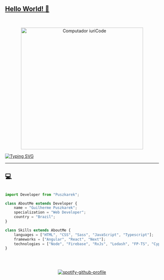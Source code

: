 ## [Hello World! 👋](https://puszkarek.vercel.app/ "Hello World! 👋")

<br/>

<p align="center">

<img src="https://raw.githubusercontent.com/MicaelliMedeiros/micaellimedeiros/master/image/computer-illustration.png" min-width="400px" max-width="400px" width="400px" alt="Computador iuriCode">

</p>

[![Typing SVG](https://readme-typing-svg.herokuapp.com?color=51F7F5&lines=%F0%9F%9A%80+Welcome+to+my+profile)](https://git.io/typing-svg)


------------

##  💻

```js

import Developer from "Puszkarek";

class AboutMe extends Developer {
	name = "Guilherme Puszkarek";
	specialization = "Web Developer";
	country = "Brazil";
}

class Skills extends AboutMe {
	languages = ["HTML", "CSS", "Sass", "JavaScript", "Typescript"];
	frameworks = ["Angular", "React", "Next"];
	technologies = ["Node", "Firebase", "RxJs", "Lodash", "FP-TS", "Cypress", "Jasmine"];
}

```

<br/><br/>

<div align="center">

[![spotify-github-profile](https://spotify-github-profile.vercel.app/api/view?uid=guipuszkarek&cover_image=true&theme=default)](https://spotify-github-profile.vercel.app/api/view?uid=guipuszkarek&redirect=true)


</div>
